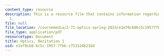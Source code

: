 ```yaml
---
content_type: resource
description: This is a resource file that contains information regarding recitation
  1.
file: null
file_location: /coursemedia/2-71-optics-spring-2014/e1ef0cb86c5c19577fbbc751524b21bd_MIT2_71S14_Rec1.pdf
file_type: application/pdf
resourcetype: Document
title: Optics, Recitation 1
uid: e1ef0cb8-6c5c-1957-7fbb-c751524b21bd
---
```

